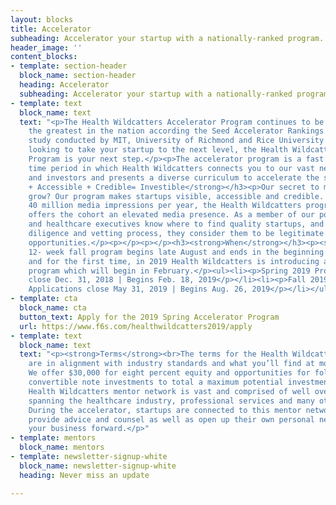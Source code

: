 ```yaml
---
layout: blocks
title: Accelerator
subheading: Accelerator your startup with a nationally-ranked program.
header_image: ''
content_blocks:
- template: section-header
  block_name: section-header
  heading: Accelerator
  subheading: Accelerator your startup with a nationally-ranked program.
- template: text
  block_name: text
  text: "<p>The Health Wildcatters Accelerator Program continues to be ranked among
    the greatest in the nation according the Seed Accelerator Rankings Project, a
    study conducted by MIT, University of Richmond and Rice University. If you’re
    looking to take your startup to the next level, the Health Wildcatters Accelerator
    Program is your next step.</p><p>The accelerator program is a fast and furious
    time period in which Health Wildcatters connects you to our vast network of mentors
    and investors and presents a diverse curriculum to accelerate the startups growth.</p><p></p><h3><strong>Visible
    + Accessible + Credible= Investible</strong></h3><p>Our secret to making startups
    grow? Our program makes startups visible, accessible and credible. Garnering over
    40 million media impressions per year, the Health Wildcatters program immediately
    offers the cohort an elevated media presence. As a member of our portfolio investors
    and healthcare executives know where to find quality startups, and after our due
    diligence and vetting process, they consider them to be legitimate investment
    opportunities.</p><p></p><p></p><h3><strong>When</strong></h3><p><strong><br></strong>The
    12- week fall program begins late August and ends in the beginning of November,
    and for the first time, in 2019 Health Wildcatters is introducing a 9-week spring
    program which will begin in February.</p><ul><li><p>Spring 2019 Program | Applications
    close Dec. 31, 2018 | Begins Feb. 18, 2019</p></li><li><p>Fall 2019 Program |
    Applications close May 31, 2019 | Begins Aug. 26, 2019</p></li></ul>"
- template: cta
  block_name: cta
  button_text: Apply for the 2019 Spring Accelerator Program
  url: https://www.f6s.com/healthwildcatters2019/apply
- template: text
  block_name: text
  text: "<p><strong>Terms</strong><br>The terms for the Health Wildcatters program
    are in alignment with industry standards and what you’ll find at most accelerators.
    We offer $30,000 for eight percent equity and opportunities for follow on and
    convertible note investments to total a maximum potential investment of $380k.</p><p><strong>Mentors</strong><br>The
    Health Wildcatters mentor network is vast and comprised of well over 200 individuals
    spanning the healthcare industry, professional services and many other verticals.
    During the accelerator, startups are connected to this mentor network who in turn
    provide advice and counsel as well as open up their own personal networks to propel
    your business forward.</p>"
- template: mentors
  block_name: mentors
- template: newsletter-signup-white
  block_name: newsletter-signup-white
  heading: Never miss an update

---
```

